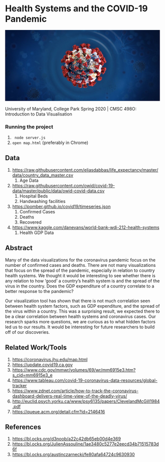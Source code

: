# Health Systems and the COVID-19 Pandemic
![Image](corona.jpg)

University of Maryland, College Park
Spring 2020 | CMSC 498O: Introduction to Data Visualisation

### Running the project
1. ` node server.js`
2. ` open map.html ` (preferably in Chrome)

## Data
1. https://raw.githubusercontent.com/eliasdabbas/life_expectancy/master/data/country_data_master.csv
   1. Age Data
2. https://raw.githubusercontent.com/owid/covid-19-data/master/public/data/owid-covid-data.csv
   1. Hospital Beds
   2. Handwashing facilities
3. https://pomber.github.io/covid19/timeseries.json
   1. Confirmed Cases
   2. Deaths
   3. Recovered
4. https://www.kaggle.com/danevans/world-bank-wdi-212-health-systems
   1. Health GDP Data


## Abstract

Many of the data visualizations for the coronavirus pandemic focus on the number of confirmed cases and deaths. There are not many visualizations that focus on the spread of the pandemic, especially in relation to country health systems. We thought it would be interesting to see whether there is any relation to how ‘good’ a country’s health system is and the spread of the virus in the country. Does the GDP expenditure of a country correlate to a better response to the pandemic? 

Our visualization tool has shown that there is not much correlation seen between health system factors, such as GDP expenditure, and the spread of the virus within a country. This was a surprising result, we expected there to be a clear correlation between health systems and coronavirus cases. Our research sparks more questions, we are curious as to what hidden factors led us to our results. It would be interesting for future researchers to build off of our discoveries.

## Related Work/Tools

1. https://coronavirus.jhu.edu/map.html
2. https://update.covid19.ca.gov
3. https://www.cdc.gov/mmwr/volumes/69/wr/mm6915e3.htm?s_cid=mm6915e3_e
4. https://www.tableau.com/covid-19-coronavirus-data-resources/global-tracker
5. https://www.zdnet.com/article/how-to-track-the-coronavirus-dashboard-delivers-real-time-view-of-the-deadly-virus/ 
6. http://euclid.psych.yorku.ca/www/psy6135/papers/ClevelandMcGill1984.pdf
7. https://queue.acm.org/detail.cfm?id=2146416

## References
1. https://bl.ocks.org/d3noob/a22c42db65eb00d4e369
2. https://bl.ocks.org/JulienAssouline/1ae3480c5277e2eecd34b71515783d6f
3. https://bl.ocks.org/austinczarnecki/fe80afa64724c9630930